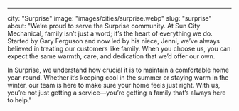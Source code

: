 ---
city: "Surprise"
image: "images/cities/surprise.webp"
slug: "surprise"
about: "We’re proud to serve the Surprise community. At Sun City Mechanical, family isn’t just a word; it’s the heart of everything we do. Started by Gary Ferguson and now led by his niece, Jenni, we’ve always believed in treating our customers like family. When you choose us, you can expect the same warmth, care, and dedication that we’d offer our own.

In Surprise, we understand how crucial it is to maintain a comfortable home year-round. Whether it’s keeping cool in the summer or staying warm in the winter, our team is here to make sure your home feels just right. With us, you’re not just getting a service—you’re getting a family that’s always here to help."